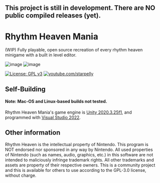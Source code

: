 ## This project is still in development. There are NO public compiled releases (yet).

# Rhythm Heaven Mania

(WIP) Fully playable, open source recreation of every rhythm heaven minigame with a built in level editor.

![image](https://user-images.githubusercontent.com/24588691/147578029-c0ca76eb-34a4-48ad-a27e-480cc3966b38.png)
![image](https://user-images.githubusercontent.com/24588691/149685710-57a7d61d-1cc3-4fa6-b6df-764b595a5de3.png)

[![License: GPL v3](https://img.shields.io/badge/License-GPLv3-blue.svg)](https://www.gnu.org/licenses/gpl-3.0)
[![youtube.com/starpelly](https://img.shields.io/badge/youtube-youtube.com%2Fstarpelly-red)](https://youtube.com/starpelly)


## Self-Building
#### Note: Mac-OS and Linux-based builds not tested.
Rhythm Heaven Mania's game engine is [Unity 2020.3.25f1](https://unity3d.com/unity/whats-new/2020.3.25),
and programmed with [Visual Studio 2022](https://visualstudio.microsoft.com/vs/).

## Other information
Rhythm Heaven is the intellectual property of Nintendo. This program is NOT endorsed nor sponsored in any way by Nintendo. All used properties of Nintendo (such as names, audio, graphics, etc.) in this software are not intended to maliciously infringe trademark rights. All other trademarks and assets are property of their respective owners. This is a community project and this is available for others to use according to the GPL-3.0 license, without charge.
